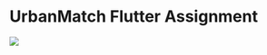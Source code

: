 # UrbanMatch Flutter Assignment

[![](https://drive.google.com/file/d/1EOkN2HlMCQ8Rdc1gfDENIuduwSw_tq_I/view?usp=drive_link)](Video)

